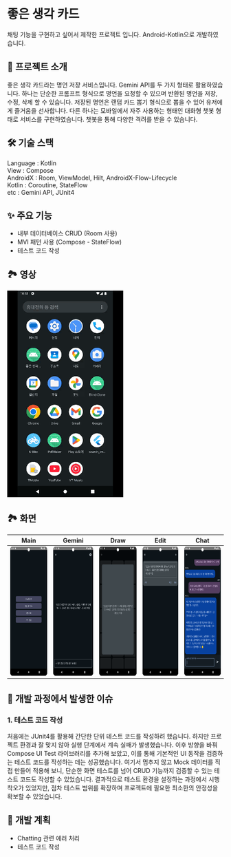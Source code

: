# 좋은 생각 카드
채팅 기능을 구현하고 싶어서 제작한 프로젝트 입니다. Android-Kotlin으로 개발하였습니다.

## 📖 프로젝트 소개
좋은 생각 카드라는 명언 저장 서비스입니다. Gemini API를 두 가지 형태로 활용하였습니다.
하나는 단순한 프롬프트 형식으로 명언을 요청할 수 있으며 반환된 명언을 저장, 수정, 삭제 할 수 있습니다. 저장된 명언은 랜덤 카드 뽑기 형식으로 뽑을 수 있어 유저에게 즐거움을 선사합니다.
다른 하나는 모바일에서 자주 사용하는 형태인 대화형 챗봇 형태로 서비스를 구현하였습니다. 챗봇을 통해 다양한 격려를 받을 수 있습니다.

## 🛠 기술 스택
Language : Kotlin <br>
View : Compose <br>
AndroidX : Room, ViewModel, Hilt, AndroidX-Flow-Lifecycle <br>
Kotlin : Coroutine, StateFlow <br>
etc : Gemini API, JUnit4 <br>

## ✨ 주요 기능
- 내부 데이터베이스 CRUD (Room 사용)
- MVI 패턴 사용 (Compose - StateFlow)
- 테스트 코드 작성

## 🏞️ 영상
<img src="./images/good_thinking.gif" alt="good thinking">

## 🏞️ 화면
| Main                                               | Gemini                                             | Draw                                               | Edit                                               | Chat                                               |
|----------------------------------------------------|----------------------------------------------------|----------------------------------------------------|----------------------------------------------------|----------------------------------------------------|
| <img src="./images/good_thinking1.png" height=300> | <img src="./images/good_thinking2.png" height=300> | <img src="./images/good_thinking4.png" height=300> | <img src="./images/good_thinking3.png" height=300> | <img src="./images/good_thinking6.png" height=300> |

## 👀 개발 과정에서 발생한 이슈

### 1. 테스트 코드 작성
처음에는 JUnit4를 활용해 간단한 단위 테스트 코드를 작성하려 했습니다. 하지만 프로젝트 환경과 잘 맞지 않아 실행 단계에서 계속 실패가 발생했습니다. 이후 방향을 바꿔 Compose UI Test 라이브러리를 추가해 보았고, 이를 통해 기본적인 UI 동작을 검증하는 테스트 코드를 작성하는 데는 성공했습니다. 여기서 멈추지 않고 Mock 데이터를 직접 만들어 적용해 보니, 단순한 화면 테스트를 넘어 CRUD 기능까지 검증할 수 있는 테스트 코드도 작성할 수 있었습니다. 결과적으로 테스트 환경을 설정하는 과정에서 시행착오가 있었지만, 점차 테스트 범위를 확장하며 프로젝트에 필요한 최소한의 안정성을 확보할 수 있었습니다.

## 🎯 개발 계획
- Chatting 관련 에러 처리
- 테스트 코드 작성
